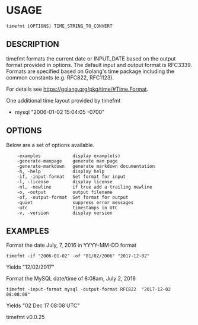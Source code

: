 
# USAGE

	timefmt [OPTIONS] TIME_STRING_TO_CONVERT

## DESCRIPTION


timefmt formats the current date or INPUT_DATE based on the output format
provided in options. The default input and  output format is RFC3339. 
Formats are specified based on Golang's time package including the
common constants (e.g. RFC822, RFC1123). 

For details see https://golang.org/pkg/time/#Time.Format.

One additional time layout provided by timefmt 
 
+ mysql "2006-01-02 15:04:05 -0700"


## OPTIONS

Below are a set of options available.

```
    -examples            display example(s)
    -generate-manpage    generate man page
    -generate-markdown   generate markdown documentation
    -h, -help            display help
    -if, -input-format   Set format for input
    -l, -license         display license
    -nl, -newline        if true add a trailing newline
    -o, -output          output filename
    -of, -output-format  Set format for output
    -quiet               suppress error messages
    -utc                 timestamps in UTC
    -v, -version         display version
```


## EXAMPLES


Format the date July, 7, 2016 in YYYY-MM-DD format

    timefmt -if "2006-01-02" -of "01/02/2006" "2017-12-02"

Yields "12/02/2017"

Format the MySQL date/time of 8:08am, July 2, 2016

    timefmt -input-format mysql -output-format RFC822  "2017-12-02 08:08:08"

Yields "02 Dec 17 08:08 UTC"


timefmt v0.0.25
